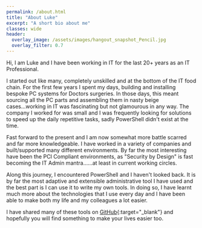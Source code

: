 ```yaml
---
permalink: /about.html
title: "About Luke"
excerpt: "A short bio about me"
classes: wide
header:
  overlay_image: /assets/images/hangout_snapshot_Pencil.jpg
  overlay_filter: 0.7
---
```


Hi, I am Luke and I have been working in IT for the last 20+ years as an IT Professional.

I started out like many, completely unskilled and at the bottom of the IT food chain. For the first few years I spent my days, building and installing bespoke PC systems for Doctors surgeries. In those days, this meant sourcing all the PC parts and assembling them in nasty beige cases...working in IT was fascinating but not glamourous in any way. The company I worked for was small and I was frequently looking for solutions to speed up the daily repetitive tasks, sadly PowerShell didn't exist at the time.

Fast forward to the present and I am now somewhat more battle scarred and far more knowledgeable. I have worked in a variety of companies and built/supported many different environments. By far the most interesting have been the PCI Compliant environments, as "Security by Design" is fast becoming the IT Admin mantra......at least in current working circles.

Along this journey, I encountered PowerShell and I haven't looked back. It is by far the most adaptive and extensible administrative tool I have used and the best part is I can use it to write my own tools. In doing so, I have learnt much more about the technologies that I use every day and I have been able to make both my life and my colleagues a lot easier.

I have shared many of these tools on [GitHub][1]{:target="_blank"} and hopefully you will find something to make your lives easier too.

[1]: https://github.com/BanterBoy